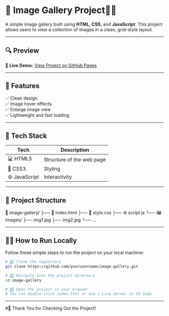 # 📸 Image Gallery Project🎨✨

A simple image gallery built using **HTML**, **CSS**, and **JavaScript**. This project allows users to view a collection of images in a clean, grid-style layout.

---

## 🔍 Preview

🚀 **Live Demo:** [View Project on GitHub Pages](https://manya10-sharma.github.io/Image-gallery/)  

---

## 🌟 Features

✅ Clean design  
✅ Image hover effects  
✅ Enlarge image view  
✅ Lightweight and fast loading

---

## 🧰 Tech Stack

| Tech        | Description                |
|-------------|----------------------------|
| 💻 HTML5    | Structure of the web page  |
| 🎨 CSS3     | Styling                    |
| ⚙️ JavaScript | Interactivity            |

---

## 📁 Project Structure

📂 image-gallery/
├── 📄 index.html
├── 🎨 style.css
├── ⚙️ script.js
└── 🖼️ images/
├── img1.jpg
├── img2.jpg
└── ...

---

## 🧑‍💻 How to Run Locally

Follow these simple steps to run the project on your local machine:

```bash
# 1️⃣ Clone the repository
git clone https://github.com/yourusername/image-gallery.git

# 2️⃣ Navigate into the project directory
cd image-gallery

# 3️⃣ Open the project in your browser
# You can double-click index.html or use a Live Server in VS Code
```
---

#🚀 Thank You for Checking Out the Project!
